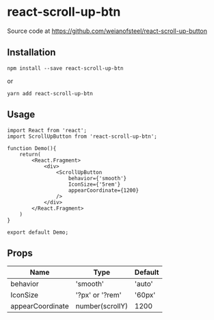 # react-scroll-up-btn



Source code at https://github.com/weianofsteel/react-scroll-up-button

## Installation

    npm install --save react-scroll-up-btn

or

    yarn add react-scroll-up-btn

## Usage

``` 
import React from 'react';
import ScrollUpButton from 'react-scroll-up-btn';

function Demo(){
    return(
        <React.Fragment>
            <div>
                <ScrollUpButton 
                    behavior={'smooth'}
                    IconSize={'5rem'}
                    appearCoordinate={1200}
                />    
            </div> 
        </React.Fragment>
    )
}

export default Demo;
```

## Props

|        Name        |        Type       |  Default  | 
|--------------------|-------------------|-----------|
|      behavior      |      'smooth'     |   'auto'  |  
|      IconSize      |  '?px' or '?rem'  |   '60px'  |           
|  appearCoordinate  |  number(scrollY)  |    1200   |                

